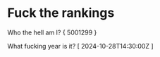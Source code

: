 # Fuck the rankings

Who the hell am I?
{ 5001299 }

What fucking year is it?
[ 2024-10-28T14:30:00Z ]
